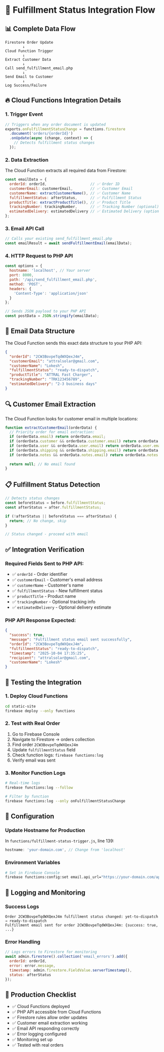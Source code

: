 # 🔄 Fulfillment Status Integration Flow

## 📊 **Complete Data Flow**

```
Firestore Order Update
        ↓
Cloud Function Trigger
        ↓
Extract Customer Data
        ↓
Call send_fulfillment_email.php
        ↓
Send Email to Customer
        ↓
Log Success/Failure
```

## 🔥 **Cloud Functions Integration Details**

### **1. Trigger Event**
```javascript
// Triggers when any order document is updated
exports.onFulfillmentStatusChange = functions.firestore
  .document('orders/{orderId}')
  .onUpdate(async (change, context) => {
    // Detects fulfillment status changes
  });
```

### **2. Data Extraction**
The Cloud Function extracts all required data from Firestore:

```javascript
const emailData = {
  orderId: orderId,                    // ✅ Order ID
  customerEmail: customerEmail,        // ✅ Customer Email
  customerName: extractCustomerName(), // ✅ Customer Name
  fulfillmentStatus: afterStatus,      // ✅ Fulfillment Status
  productTitle: extractProductTitle(), // ✅ Product Title
  trackingNumber: trackingNumber,      // ✅ Tracking Number (optional)
  estimatedDelivery: estimatedDelivery // ✅ Estimated Delivery (optional)
};
```

### **3. Email API Call**
```javascript
// Calls your existing send_fulfillment_email.php
const emailResult = await sendFulfillmentEmail(emailData);
```

### **4. HTTP Request to PHP API**
```javascript
const options = {
  hostname: 'localhost', // Your server
  port: 8000,
  path: '/api/send_fulfillment_email.php',
  method: 'POST',
  headers: {
    'Content-Type': 'application/json'
  }
};

// Sends JSON payload to your PHP API
const postData = JSON.stringify(emailData);
```

## 📧 **Email Data Structure**

The Cloud Function sends this exact data structure to your PHP API:

```json
{
  "orderId": "2CW3BovpeTqdWXQexJ4m",
  "customerEmail": "attralsolar@gmail.com",
  "customerName": "Lokesh",
  "fulfillmentStatus": "ready-to-dispatch",
  "productTitle": "ATTRAL Fast Charger",
  "trackingNumber": "TRK123456789",
  "estimatedDelivery": "2-3 business days"
}
```

## 🔍 **Customer Email Extraction**

The Cloud Function looks for customer email in multiple locations:

```javascript
function extractCustomerEmail(orderData) {
  // Priority order for email extraction:
  if (orderData.email) return orderData.email;
  if (orderData.customer && orderData.customer.email) return orderData.customer.email;
  if (orderData.user && orderData.user.email) return orderData.user.email;
  if (orderData.shipping && orderData.shipping.email) return orderData.shipping.email;
  if (orderData.notes && orderData.notes.email) return orderData.notes.email;
  
  return null; // No email found
}
```

## 📋 **Fulfillment Status Detection**

```javascript
// Detects status changes
const beforeStatus = before.fulfillmentStatus;
const afterStatus = after.fulfillmentStatus;

if (!afterStatus || beforeStatus === afterStatus) {
  return; // No change, skip
}

// Status changed - proceed with email
```

## ✅ **Integration Verification**

### **Required Fields Sent to PHP API:**
- ✅ `orderId` - Order identifier
- ✅ `customerEmail` - Customer's email address
- ✅ `customerName` - Customer's name
- ✅ `fulfillmentStatus` - New fulfillment status
- ✅ `productTitle` - Product name
- ✅ `trackingNumber` - Optional tracking info
- ✅ `estimatedDelivery` - Optional delivery estimate

### **PHP API Response Expected:**
```json
{
  "success": true,
  "message": "Fulfillment status email sent successfully",
  "orderId": "2CW3BovpeTqdWXQexJ4m",
  "fulfillmentStatus": "ready-to-dispatch",
  "timestamp": "2025-10-04 17:35:25",
  "recipient": "attralsolar@gmail.com",
  "customerName": "Lokesh"
}
```

## 🧪 **Testing the Integration**

### **1. Deploy Cloud Functions**
```bash
cd static-site
firebase deploy --only functions
```

### **2. Test with Real Order**
1. Go to Firebase Console
2. Navigate to Firestore → orders collection
3. Find order `2CW3BovpeTqdWXQexJ4m`
4. Update `fulfillmentStatus` field
5. Check function logs: `firebase functions:log`
6. Verify email was sent

### **3. Monitor Function Logs**
```bash
# Real-time logs
firebase functions:log --follow

# Filter by function
firebase functions:log --only onFulfillmentStatusChange
```

## 🔧 **Configuration**

### **Update Hostname for Production**
In `functions/fulfillment-status-trigger.js`, line 139:
```javascript
hostname: 'your-domain.com', // Change from 'localhost'
```

### **Environment Variables**
```bash
# Set in Firebase Console
firebase functions:config:set email.api_url="https://your-domain.com/api/send_fulfillment_email.php"
```

## 📝 **Logging and Monitoring**

### **Success Logs**
```
Order 2CW3BovpeTqdWXQexJ4m fulfillment status changed: yet-to-dispatch → ready-to-dispatch
Fulfillment email sent for order 2CW3BovpeTqdWXQexJ4m: {success: true, ...}
```

### **Error Handling**
```javascript
// Logs errors to Firestore for monitoring
await admin.firestore().collection('email_errors').add({
  orderId: orderId,
  error: error.message,
  timestamp: admin.firestore.FieldValue.serverTimestamp(),
  status: afterStatus
});
```

## 🚀 **Production Checklist**

- ✅ Cloud Functions deployed
- ✅ PHP API accessible from Cloud Functions
- ✅ Firestore rules allow order updates
- ✅ Customer email extraction working
- ✅ Email API responding correctly
- ✅ Error logging configured
- ✅ Monitoring set up
- ✅ Tested with real orders
